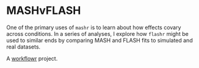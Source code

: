# MASHvFLASH

One of the primary uses of `mashr` is to learn about how effects covary across conditions. In a series of analyses, I explore how `flashr` might be used to similar ends by comparing MASH and FLASH fits to simulated and real datasets.

A [workflowr][] project.

[workflowr]: https://github.com/jdblischak/workflowr
